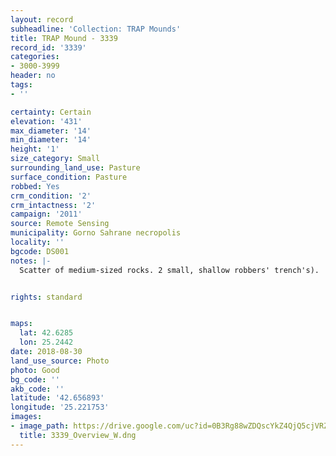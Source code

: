 ```yaml
---
layout: record
subheadline: 'Collection: TRAP Mounds'
title: TRAP Mound - 3339
record_id: '3339'
categories:
- 3000-3999
header: no
tags:
- ''

certainty: Certain
elevation: '431'
max_diameter: '14'
min_diameter: '14'
height: '1'
size_category: Small
surrounding_land_use: Pasture
surface_condition: Pasture
robbed: Yes
crm_condition: '2'
crm_intactness: '2'
campaign: '2011'
source: Remote Sensing
municipality: Gorno Sahrane necropolis
locality: ''
bgcode: DS001
notes: |-
  Scatter of medium-sized rocks. 2 small, shallow robbers' trench's).


rights: standard


maps:
  lat: 42.6285
  lon: 25.2442
date: 2018-08-30
land_use_source: Photo
photo: Good
bg_code: ''
akb_code: ''
latitude: '42.656893'
longitude: '25.221753'
images:
- image_path: https://drive.google.com/uc?id=0B3Rg88wZDQscYkZ4QjQ5cjVRZW8
  title: 3339_Overview_W.dng
---
```

